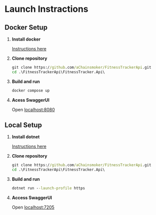 # Launch Instractions

## Docker Setup

1. **Install docker**

    [Instructions here](https://www.docker.com/get-started)

2. **Clone repository**
    
    ```cmd
    git clone https://github.com/aChainsmoker/FitnessTrackerApi.git
    cd .\FitnessTrackerApi\FitnessTracker.Api\
    ```

3. **Build and run**

    ```cmd
    docker compose up
    ```

4. **Acess SwaggerUI**

    Open [localhost:8080](http://localhost:8080/swagger/index.html)

## Local Setup

1. **Install dotnet**

    [Instructions here](https://dotnet.microsoft.com/en-us/download)

2. **Clone repository**
    
    ```cmd
    git clone https://github.com/aChainsmoker/FitnessTrackerApi.git
    cd .\FitnessTrackerApi\FitnessTracker.Api\
    ```

3. **Build and run**

    ```cmd
    dotnet run --launch-profile https
    ```

4. **Access SwaggerUI**

    Open [localhost:7205](https://localhost:7205/swagger/index.html)

